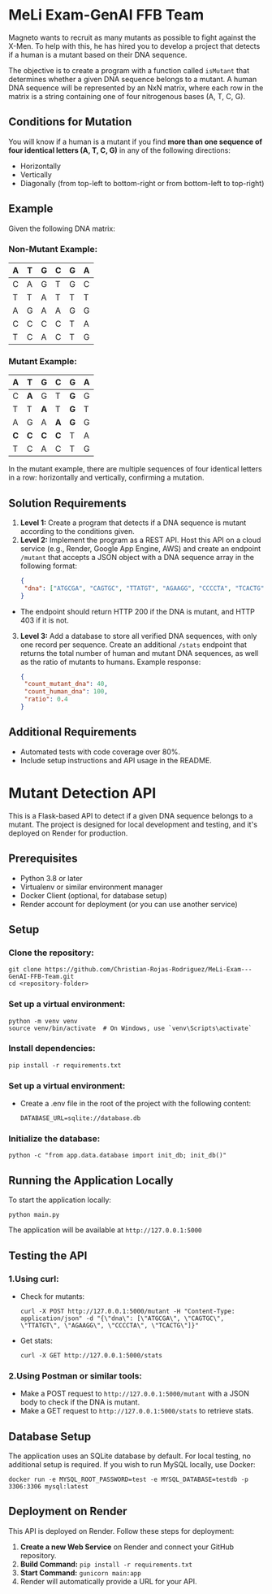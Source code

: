 # MeLi Exam-GenAI FFB Team

Magneto wants to recruit as many mutants as possible to fight against the X-Men. To help with this, he has hired you to develop a project that detects if a human is a mutant based on their DNA sequence.

The objective is to create a program with a function called `isMutant` that determines whether a given DNA sequence belongs to a mutant. A human DNA sequence will be represented by an NxN matrix, where each row in the matrix is a string containing one of four nitrogenous bases (A, T, C, G).

## Conditions for Mutation
You will know if a human is a mutant if you find **more than one sequence of four identical letters (A, T, C, G)** in any of the following directions:
- Horizontally
- Vertically
- Diagonally (from top-left to bottom-right or from bottom-left to top-right)

## Example
Given the following DNA matrix:

### Non-Mutant Example:

| A | T | G | C | G | A |
|---|---|---|---|---|---|
| C | A | G | T | G | C |
| T | T | A | T | T | T |
| A | G | A | A | G | G |
| C | C | C | C | T | A |
| T | C | A | C | T | G |

### Mutant Example:

| **A** | T | G | C | **G** | A |
|---|---|---|---|---|---|
| C | **A** | G | T | **G** | G |
| T | T | **A** | T | **G** | T |
| A | G | A | **A** | **G** | G |
| **C** | **C** | **C** | **C** | T | A |
| T | C | A | C | T | G |

In the mutant example, there are multiple sequences of four identical letters in a row: horizontally and vertically, confirming a mutation.

## Solution Requirements

1. **Level 1:** Create a program that detects if a DNA sequence is mutant according to the conditions given.
2. **Level 2:** Implement the program as a REST API. Host this API on a cloud service (e.g., Render, Google App Engine, AWS) and create an endpoint `/mutant` that accepts a JSON object with a DNA sequence array in the following format:
   ``` JSON
   {
    "dna": ["ATGCGA", "CAGTGC", "TTATGT", "AGAAGG", "CCCCTA", "TCACTG"]
   }
- The endpoint should return HTTP 200 if the DNA is mutant, and HTTP 403 if it is not.
3. **Level 3:** Add a database to store all verified DNA sequences, with only one record per sequence. Create an additional `/stats` endpoint that returns the total number of human and mutant DNA sequences, as well as the ratio of mutants to humans. Example response:
   ``` JSON
   {
    "count_mutant_dna": 40,
    "count_human_dna": 100,
    "ratio": 0.4
   }
## Additional Requirements
- Automated tests with code coverage over 80%.
- Include setup instructions and API usage in the README.



# Mutant Detection API
This is a Flask-based API to detect if a given DNA sequence belongs to a mutant. The project is designed for local development and testing, and it's deployed on Render for production.

## Prerequisites
- Python 3.8 or later
- Virtualenv or similar environment manager
- Docker Client (optional, for database setup)
- Render account for deployment (or you can use another service)

## Setup

### Clone the repository:
    git clone https://github.com/Christian-Rojas-Rodriguez/MeLi-Exam---GenAI-FFB-Team.git
    cd <repository-folder>
### Set up a virtual environment:
    python -m venv venv
    source venv/bin/activate  # On Windows, use `venv\Scripts\activate`
### Install dependencies:
    pip install -r requirements.txt
### Set up a virtual environment:
- Create a .env file in the root of the project with the following content:
  
      DATABASE_URL=sqlite://database.db
  
### Initialize the database:
    python -c "from app.data.database import init_db; init_db()"
## Running the Application Locally
To start the application locally:
    
    python main.py
The application will be available at `http://127.0.0.1:5000`

## Testing the API
### 1.Using curl:
- Check for mutants:
  
      curl -X POST http://127.0.0.1:5000/mutant -H "Content-Type: application/json" -d "{\"dna\": [\"ATGCGA\", \"CAGTGC\", \"TTATGT\", \"AGAAGG\", \"CCCCTA\", \"TCACTG\"]}"
- Get stats:

      curl -X GET http://127.0.0.1:5000/stats
### 2.Using Postman or similar tools:
- Make a POST request to `http://127.0.0.1:5000/mutant` with a JSON body to check if the DNA is mutant.
- Make a GET request to `http://127.0.0.1:5000/stats` to retrieve stats.

## Database Setup
The application uses an SQLite database by default. For local testing, no additional setup is required. If you wish to run MySQL locally, use Docker:

    docker run -e MYSQL_ROOT_PASSWORD=test -e MYSQL_DATABASE=testdb -p 3306:3306 mysql:latest
    
## Deployment on Render
This API is deployed on Render. Follow these steps for deployment:
1. **Create a new Web Service** on Render and connect your GitHub repository.
2. **Build Command:** `pip install -r requirements.txt`
3. **Start Command:** `gunicorn main:app`
4. Render will automatically provide a URL for your API.

